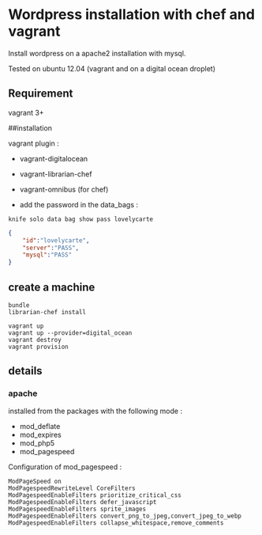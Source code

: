 # Wordpress installation with chef and vagrant

Install wordpress on a apache2 installation with mysql.

Tested on ubuntu 12.04 (vagrant and on a digital ocean droplet)

## Requirement
vagrant 3+


##installation

vagrant plugin : 
- vagrant-digitalocean
- vagrant-librarian-chef
- vagrant-omnibus (for chef)

- add the password in the data_bags : 
```
knife solo data bag show pass lovelycarte
```

```json
{
	"id":"lovelycarte",
	"server":"PASS",
  	"mysql":"PASS"
}
```

## create a machine

```
bundle
librarian-chef install

vagrant up
vagrant up --provider=digital_ocean
vagrant destroy
vagrant provision
```

## details

### apache
installed from the packages with the following mode :
- mod_deflate
- mod_expires
- mod_php5
- mod_pagespeed

Configuration of mod_pagespeed :
```
ModPageSpeed on
ModPagespeedRewriteLevel CoreFilters
ModPagespeedEnableFilters prioritize_critical_css
ModPagespeedEnableFilters defer_javascript
ModPagespeedEnableFilters sprite_images
ModPagespeedEnableFilters convert_png_to_jpeg,convert_jpeg_to_webp
ModPagespeedEnableFilters collapse_whitespace,remove_comments
```

